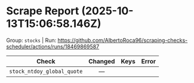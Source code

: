 # Scrape Report (2025-10-13T15:06:58.146Z)

Group: `stocks`  |  Run: https://github.com/AlbertoRoca96/scraping-checks-scheduler/actions/runs/18469869587

| Check | Changed | Keys | Error |
|---|:---:|:--|:--|
| `stock_ntdoy_global_quote` | — |  |  |
